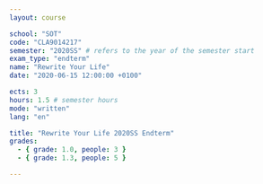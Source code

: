```yaml
---
layout: course

school: "SOT"
code: "CLA9014217"
semester: "2020SS" # refers to the year of the semester start
exam_type: "endterm"
name: "Rewrite Your Life"
date: "2020-06-15 12:00:00 +0100"

ects: 3
hours: 1.5 # semester hours
mode: "written"
lang: "en"

title: "Rewrite Your Life 2020SS Endterm"
grades:
  - { grade: 1.0, people: 3 }
  - { grade: 1.3, people: 5 }

---
```



